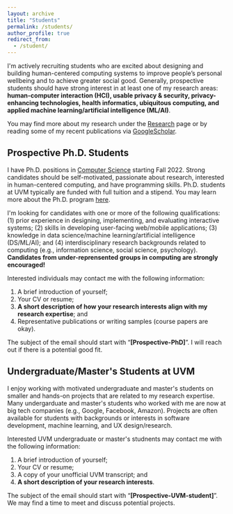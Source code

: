 ```yaml
---
layout: archive
title: "Students"
permalink: /students/
author_profile: true
redirect_from:
  - /student/
---
```


I'm actively recruiting students who are excited about designing and building human-centered computing systems to improve people’s personal wellbeing and to achieve greater social good. Generally, prospective students should have strong interest in at least one of my research areas: **human-computer interaction (HCI), usable privacy & security, privacy-enhancing technologies, health informatics, ubiquitous computing, and applied machine learning/artificial intelligence (ML/AI)**. 

You may find more about my research under the [Research](/research) page or by reading some of my recent publications via <a href="https://scholar.google.com/citations?hl=en&user=XjkbPSwAAAAJ&view_op=list_works&sortby=pubdate" target="_blank"> GoogleScholar</a>.

## Prospective Ph.D. Students

I have Ph.D. positions in <a href="https://www.uvm.edu/cems/cs" target="_blank">Computer Science</a> starting Fall 2022. Strong candidates should be self-motivated, passionate about research, interested in human-centered computing, and have programming skills. Ph.D. students at UVM typically are funded with full tuition and a stipend. You may learn more about the Ph.D. program <a href="https://www.uvm.edu/cems/cs/graduate_programs/computer_science_phd" target="_blank">here</a>.

I'm looking for candidates with one or more of the following qualifications: (1) prior experience in designing, implementing, and evaluating interactive systems; (2) skills in developing user-facing web/mobile applications; (3) knowledge in data science/machine learning/artificial intelligence (DS/ML/AI); and (4) interdisciplinary research backgrounds related to computing (e.g., information science, social science, psychology). **Candidates from under-reprensented groups in computing are strongly encouraged!**
 
Interested individuals may contact me with the following information: 
1. A brief introduction of yourself;
2. Your CV or resume; 
3. **A short description of how your research interests align with my research expertise**; and 
4. Representative publications or writing samples (course papers are okay).

The subject of the email should start with “**[Prospective-PhD]**”. I will reach out if there is a potential good fit.

## Undergraduate/Master's Students at UVM

I enjoy working with motivated undergraduate and master's students on smaller and hands-on projects that are related to my research expertise. Many undergarduate and master's students who worked with me are now at big tech companies (e.g., Google, Facebook, Amazon). Projects are often available for students with backgrounds or interests in software development, machine learning, and UX design/research.

Interested UVM undergraduate or master's studnents may contact me with the following information: 
1. A brief introduction of yourself;
2. Your CV or resume; 
3. A copy of your unofficial UVM transcript; and 
4. **A short description of your research interests**. 

The subject of the email should start with “**[Prospective-UVM-student]**”. We may find a time to meet and discuss potential projects.
